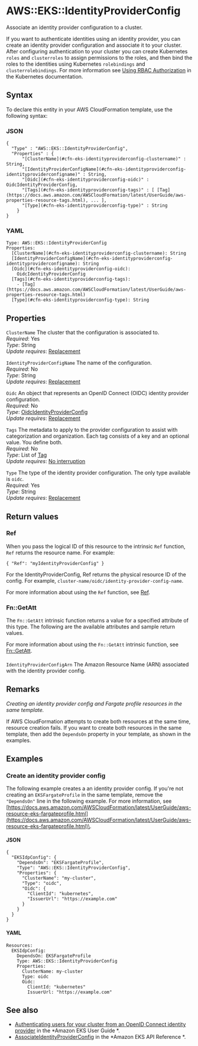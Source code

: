 # AWS::EKS::IdentityProviderConfig<a name="aws-resource-eks-identityproviderconfig"></a>

Associate an identity provider configuration to a cluster\.

If you want to authenticate identities using an identity provider, you can create an identity provider configuration and associate it to your cluster\. After configuring authentication to your cluster you can create Kubernetes `roles` and `clusterroles` to assign permissions to the roles, and then bind the roles to the identities using Kubernetes `rolebindings` and `clusterrolebindings`\. For more information see [Using RBAC Authorization](https://kubernetes.io/docs/reference/access-authn-authz/rbac/) in the Kubernetes documentation\.

## Syntax<a name="aws-resource-eks-identityproviderconfig-syntax"></a>

To declare this entity in your AWS CloudFormation template, use the following syntax:

### JSON<a name="aws-resource-eks-identityproviderconfig-syntax.json"></a>

```
{
  "Type" : "AWS::EKS::IdentityProviderConfig",
  "Properties" : {
      "[ClusterName](#cfn-eks-identityproviderconfig-clustername)" : String,
      "[IdentityProviderConfigName](#cfn-eks-identityproviderconfig-identityproviderconfigname)" : String,
      "[Oidc](#cfn-eks-identityproviderconfig-oidc)" : OidcIdentityProviderConfig,
      "[Tags](#cfn-eks-identityproviderconfig-tags)" : [ [Tag](https://docs.aws.amazon.com/AWSCloudFormation/latest/UserGuide/aws-properties-resource-tags.html), ... ],
      "[Type](#cfn-eks-identityproviderconfig-type)" : String
    }
}
```

### YAML<a name="aws-resource-eks-identityproviderconfig-syntax.yaml"></a>

```
Type: AWS::EKS::IdentityProviderConfig
Properties: 
  [ClusterName](#cfn-eks-identityproviderconfig-clustername): String
  [IdentityProviderConfigName](#cfn-eks-identityproviderconfig-identityproviderconfigname): String
  [Oidc](#cfn-eks-identityproviderconfig-oidc): 
    OidcIdentityProviderConfig
  [Tags](#cfn-eks-identityproviderconfig-tags): 
    - [Tag](https://docs.aws.amazon.com/AWSCloudFormation/latest/UserGuide/aws-properties-resource-tags.html)
  [Type](#cfn-eks-identityproviderconfig-type): String
```

## Properties<a name="aws-resource-eks-identityproviderconfig-properties"></a>

`ClusterName`  <a name="cfn-eks-identityproviderconfig-clustername"></a>
The cluster that the configuration is associated to\.  
*Required*: Yes  
*Type*: String  
*Update requires*: [Replacement](https://docs.aws.amazon.com/AWSCloudFormation/latest/UserGuide/using-cfn-updating-stacks-update-behaviors.html#update-replacement)

`IdentityProviderConfigName`  <a name="cfn-eks-identityproviderconfig-identityproviderconfigname"></a>
The name of the configuration\.  
*Required*: No  
*Type*: String  
*Update requires*: [Replacement](https://docs.aws.amazon.com/AWSCloudFormation/latest/UserGuide/using-cfn-updating-stacks-update-behaviors.html#update-replacement)

`Oidc`  <a name="cfn-eks-identityproviderconfig-oidc"></a>
An object that represents an OpenID Connect \(OIDC\) identity provider configuration\.  
*Required*: No  
*Type*: [OidcIdentityProviderConfig](aws-properties-eks-identityproviderconfig-oidcidentityproviderconfig.md)  
*Update requires*: [Replacement](https://docs.aws.amazon.com/AWSCloudFormation/latest/UserGuide/using-cfn-updating-stacks-update-behaviors.html#update-replacement)

`Tags`  <a name="cfn-eks-identityproviderconfig-tags"></a>
The metadata to apply to the provider configuration to assist with categorization and organization\. Each tag consists of a key and an optional value\. You define both\.  
*Required*: No  
*Type*: List of [Tag](https://docs.aws.amazon.com/AWSCloudFormation/latest/UserGuide/aws-properties-resource-tags.html)  
*Update requires*: [No interruption](https://docs.aws.amazon.com/AWSCloudFormation/latest/UserGuide/using-cfn-updating-stacks-update-behaviors.html#update-no-interrupt)

`Type`  <a name="cfn-eks-identityproviderconfig-type"></a>
The type of the identity provider configuration\. The only type available is `oidc`\.  
*Required*: Yes  
*Type*: String  
*Update requires*: [Replacement](https://docs.aws.amazon.com/AWSCloudFormation/latest/UserGuide/using-cfn-updating-stacks-update-behaviors.html#update-replacement)

## Return values<a name="aws-resource-eks-identityproviderconfig-return-values"></a>

### Ref<a name="aws-resource-eks-identityproviderconfig-return-values-ref"></a>

When you pass the logical ID of this resource to the intrinsic `Ref` function, `Ref` returns the resource name\. For example:

 `{ "Ref": "myIdentityProviderConfig" }` 

For the IdentityProviderConfig, Ref returns the physical resource ID of the config\. For example, `cluster-name/oidc/identity-provider-config-name`\.

For more information about using the `Ref` function, see [Ref](https://docs.aws.amazon.com/AWSCloudFormation/latest/UserGuide/intrinsic-function-reference-ref.html)\.

### Fn::GetAtt<a name="aws-resource-eks-identityproviderconfig-return-values-fn--getatt"></a>

The `Fn::GetAtt` intrinsic function returns a value for a specified attribute of this type\. The following are the available attributes and sample return values\.

For more information about using the `Fn::GetAtt` intrinsic function, see [Fn::GetAtt](https://docs.aws.amazon.com/AWSCloudFormation/latest/UserGuide/intrinsic-function-reference-getatt.html)\.

#### <a name="aws-resource-eks-identityproviderconfig-return-values-fn--getatt-fn--getatt"></a>

`IdentityProviderConfigArn`  <a name="IdentityProviderConfigArn-fn::getatt"></a>
The Amazon Resource Name \(ARN\) associated with the identity provider config\.

## Remarks<a name="aws-resource-eks-identityproviderconfig--remarks"></a>

 *Creating an identity provider config and Fargate profile resources in the same template\.* 

If AWS CloudFormation attempts to create both resources at the same time, resource creation fails\. If you want to create both resources in the same template, then add the `DependsOn` property in your template, as shown in the examples\.

## Examples<a name="aws-resource-eks-identityproviderconfig--examples"></a>

### Create an identity provider config<a name="aws-resource-eks-identityproviderconfig--examples--Create_an_identity_provider_config"></a>

The following example creates a an identity provider config\. If you're not creating an `EKSFargateProfile` in the same template, remove the `"DependsOn"` line in the following example\. For more information, see [https://docs.aws.amazon.com/AWSCloudFormation/latest/UserGuide/aws-resource-eks-fargateprofile.html](https://docs.aws.amazon.com/AWSCloudFormation/latest/UserGuide/aws-resource-eks-fargateprofile.html)\.

#### JSON<a name="aws-resource-eks-identityproviderconfig--examples--Create_an_identity_provider_config--json"></a>

```
{
  "EKSIdpConfig": {
    "DependsOn": "EKSFargateProfile",
    "Type": "AWS::EKS::IdentityProviderConfig",
    "Properties": {
      "ClusterName": "my-cluster",
      "Type": "oidc",
      "Oidc": {
        "ClientId": "kubernetes",
        "IssuerUrl": "https://example.com"
      }
    }
  }
}
```

#### YAML<a name="aws-resource-eks-identityproviderconfig--examples--Create_an_identity_provider_config--yaml"></a>

```
Resources:
  EKSIdpConfig:
    DependsOn: EKSFargateProfile
    Type: AWS::EKS::IdentityProviderConfig
    Properties:
      ClusterName: my-cluster
      Type: oidc
      Oidc:
        ClientId: "kubernetes"
        IssuerUrl: "https://example.com"
```

## See also<a name="aws-resource-eks-identityproviderconfig--seealso"></a>
+  [Authenticating users for your cluster from an OpenID Connect identity provider](https://docs.aws.amazon.com/eks/latest/userguide/authenticate-oidc-identity-provider.html) in the *Amazon EKS User Guide *\.
+  [AssociateIdentityProviderConfig](https://docs.aws.amazon.com/eks/latest/APIReference/API_AssociateIdentityProviderConfig.html) in the *Amazon EKS API Reference *\.